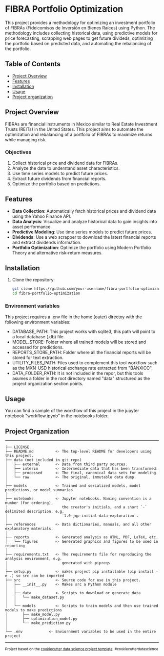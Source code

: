 # FIBRA Portfolio Optimization

This project provides a methodology for optimizing an investment portfolio of FIBRAs (Fideicomisos de Inversión en Bienes Raíces) using Python. The methodology includes collecting historical data, using predictive models for price forecasting, scrapping web pages to get future divideds, optimizing the portfolio based on predicted data, and automating the rebalancing of the portfolio.

## Table of Contents

- [Project Overview](#project-overview)
- [Features](#features)
- [Installation](#installation)
- [Usage](#usage)
- [Project organization](#project-organization)

## Project Overview

FIBRAs are financial instruments in Mexico similar to Real Estate Investment Trusts (REITs) in the United States. This project aims to automate the optimization and rebalancing of a portfolio of FIBRAs to maximize returns while managing risk.

### Objectives

1. Collect historical price and dividend data for FIBRAs.
2. Analyze the data to understand asset characteristics.
3. Use time series models to predict future prices.
4. Extract future dividends from financial reports.
5. Optimize the portfolio based on predictions.

## Features

- **Data Collection**: Automatically fetch historical prices and dividend data using the Yahoo Finance API.
- **Data Analysis**: Visualize and analyze historical data to gain insights into asset performance.
- **Predictive Modeling**: Use time series models to predict future prices.
- **Dividends**: Use a web scrapper to download the latest financial reports and extract dividends information.
- **Portfolio Optimization**: Optimize the portfolio using Modern Portfolio Theory and alternative risk-return measures.

## Installation

1. Clone the repository:

   ```bash
   git clone https://github.com/your-username/fibra-portfolio-optimization.git
   cd fibra-portfolio-optimization

### Environment variables
This project requires a .env file in the home (outer) directoy with the following environment variables:
- DATABASE_PATH: This project works with sqlite3, this path will point to a local database (.db) file. 
- MODEL_STORE: Folder where all trained models will be stored and accessed for predictions.
- REPORTS_STORE_PATH: Folder where all the financial reports will be stored for text extraction.
- UTILITY_FILES_PATH: Files used to complement this tool workflow such as the MXN-USD historical exchange rate extracted from "BANXICO".
- DATA_FOLDER_PATH: It is not included in the repor, but this tools asumes a folder in the root directory named "data" structured as the project organization section points.

## Usage
You can find a sample of the workflow of this project in the jupyter notebook "workflow.ipynb" in the notebooks folder.

## Project Organization
------------

    ├── LICENSE
    ├── README.md          <- The top-level README for developers using this project.
    ├── data (not included in git repo)
    │   ├── external       <- Data from third party sources.
    │   ├── interim        <- Intermediate data that has been transformed.
    │   ├── processed      <- The final, canonical data sets for modeling.
    │   └── raw            <- The original, immutable data dump.
    │
    ├── models             <- Trained and serialized models, model predictions, or model summaries
    │
    ├── notebooks          <- Jupyter notebooks. Naming convention is a number (for ordering),
    │                         the creator's initials, and a short `-` delimited description, e.g.
    │                         `1.0-jqp-initial-data-exploration`.
    │
    ├── references         <- Data dictionaries, manuals, and all other explanatory materials.
    │
    ├── reports            <- Generated analysis as HTML, PDF, LaTeX, etc.
    │   └── figures        <- Generated graphics and figures to be used in reporting
    │
    ├── requirements.txt   <- The requirements file for reproducing the analysis environment, e.g.
    │                         generated with pipreqs
    │
    ├── setup.py           <- makes project pip installable (pip install -e .) so src can be imported
    ├── src                <- Source code for use in this project.
    │   ├── __init__.py    <- Makes src a Python module
    │   │
    │   ├── data           <- Scripts to download or generate data
    │   │   └── make_dataset.py
    │   │
    │   └── models         <- Scripts to train models and then use trained models to make predictions
    │       ├── make_model.py
    │       ├── optimization_model.py
    │       └── make_prediction.py
    │
    └── .env            <- Enviornment variables to be used in the entire project


--------

<p><small>Project based on the <a target="_blank" href="https://drivendata.github.io/cookiecutter-data-science/">cookiecutter data science project template</a>. #cookiecutterdatascience</small></p>
